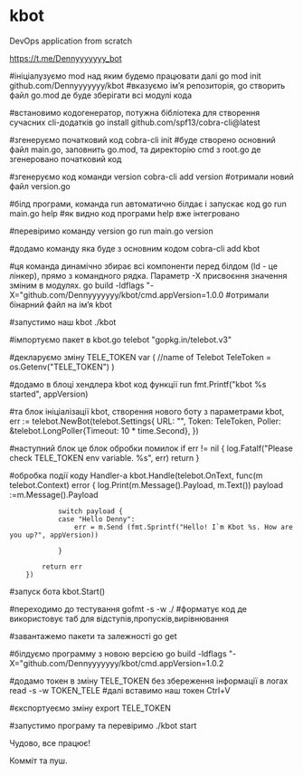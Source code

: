 # kbot
DevOps application from scratch 

https://t.me/Dennyyyyyyy_bot

#ініціалузуємо mod над яким будемо працювати далі
go mod init github.com/Dennyyyyyyy/kbot #вказуємо імʼя репозиторія, go створить файл go.mod де буде зберігати всі модулі кода

#встановимо кодогенератор, потужна бібліотека для створення сучасних cli-додатків 
go install github.com/spf13/cobra-cli@latest 

#згенеруємо початковий код
cobra-cli init #буде створено основний файл main.go, заповнить go.mod, та директорію cmd з root.go де згенеровано початковий код

#згенеруємо код команди version
cobra-cli add version #отримали новий файл version.go

#білд програми, команда run автоматично білдає і запускає код
go run main.go help #як видно код програми help вже інтегровано

#перевіримо команду version
go run main.go version 

#додамо команду яка буде з основним кодом
cobra-cli add kbot

#ця команда динамічно збирає всі компоненти перед білдом (ld - це лінкер), прямо з командного рядка. Параметр -Х присвоєння значення зміним в модулях.
go build -ldflags "-X="github.com/Dennyyyyyyy/kbot/cmd.appVersion=1.0.0 #отримали бінарний файл на імʼя kbot

#запустимо наш kbot
./kbot

#імпортуємо пакет в kbot.go
telebot "gopkg.in/telebot.v3"

#декларуємо зміну TELE_TOKEN
var (
	//name of Telebot
	TeleToken = os.Getenv("TELE_TOKEN")
)

#додамо в блоці хендлера kbot код функції run
fmt.Printf("kbot %s started", appVersion)

#та блок ініціалізації kbot, створення нового боту з параметрами
kbot, err := telebot.NewBot(telebot.Settings{
			URL:    "",
			Token:  TeleToken,
			Poller: &telebot.LongPoller{Timeout: 10 * time.Second},
		})

#наступний блок це блок обробки помилок
if err != nil {
			log.Fatalf("Please check TELE_TOKEN env variable. %s", err)
			return
		}

#обробка події коду Handler-a
kbot.Handle(telebot.OnText, func(m telebot.Context) error {
			log.Print(m.Message().Payload, m.Text())
			payload :=m.Message().Payload

				switch payload {
				case "Hello Denny":
					err = m.Send (fmt.Sprintf("Hello! I`m Kbot %s. How are you up?", appVersion))
					
				}

			return err
		})

#запуск бота
kbot.Start()

#переходимо до тестування
gofmt -s -w ./     #форматує код де використовує таб для відступів,пропусків,вирівнювання

#завантажемо пакети та залежності
go get

#білдуємо программу з новою версією
go build -ldflags "-X="github.com/Dennyyyyyyy/kbot/cmd.appVersion=1.0.2

#додамо токен в зміну TELE_TOKEN без збереження інформації в логах
read -s -w TOKEN_TELE #далі вставимо наш токен Ctrl+V

#єкспортуеємо зміну
export TELE_TOKEN

#запустимо програму та перевіримо
./kbot start

Чудово, все працює!

Комміт та пуш.
